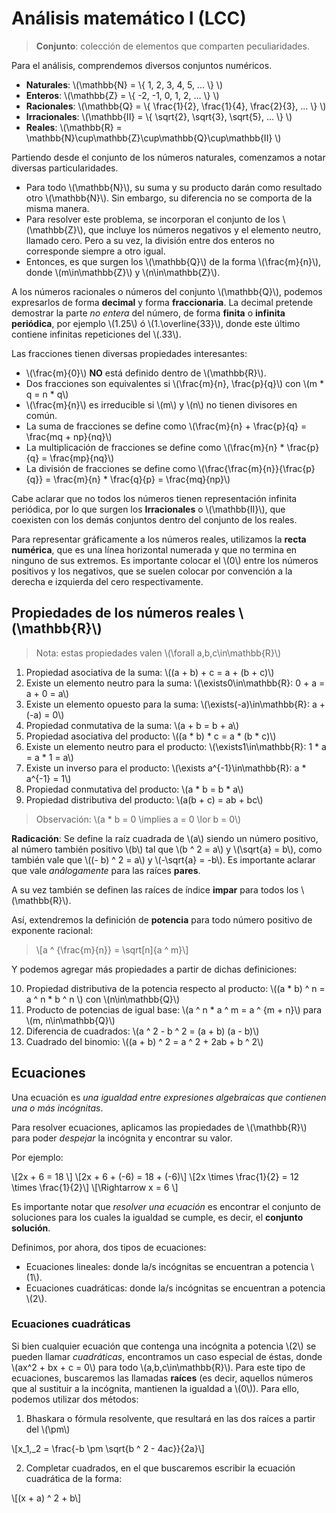 # Análisis matemático I (LCC)

<!-- toc -->

> **Conjunto**: colección de elementos que comparten peculiaridades.

Para el análisis, comprendemos diversos conjuntos numéricos.

- **Naturales**: \\(\mathbb{N} = \\{ 1, 2, 3, 4, 5, ... \\} \\)
- **Enteros**: \\(\mathbb{Z} = \\{ -2, -1, 0, 1, 2, ... \\} \\)
- **Racionales**: \\(\mathbb{Q} = \\{ \frac{1}{2}, \frac{1}{4}, \frac{2}{3}, ... \\} \\)
- **Irracionales**: \\(\mathbb{II} = \\{ \sqrt{2}, \sqrt{3}, \sqrt{5}, ... \\} \\)
- **Reales**: \\(\mathbb{R} = \mathbb{N}\cup\mathbb{Z}\cup\mathbb{Q}\cup\mathbb{II} \\)

Partiendo desde el conjunto de los números naturales, comenzamos a notar diversas particularidades.

- Para todo \\(\mathbb{N}\\), su suma y su producto darán como resultado otro \\(\mathbb{N}\\). Sin embargo, su diferencia no se comporta de la misma manera.
- Para resolver este problema, se incorporan el conjunto de los \\(\mathbb{Z}\\), que incluye los números negativos y el elemento neutro, llamado cero. Pero a su vez, la división entre dos enteros no corresponde siempre a otro igual.
- Entonces, es que surgen los \\(\mathbb{Q}\\) de la forma \\(\frac{m}{n}\\), donde \\(m\in\mathbb{Z}\\) y \\(n\in\mathbb{Z}\\).

A los números racionales o números del conjunto \\(\mathbb{Q}\\), podemos expresarlos de forma **decimal** y forma **fraccionaria**. La decimal pretende demostrar la parte *no entera* del número, de forma **finita** o **infinita periódica**, por ejemplo \\(1.25\\) ó \\(1.\overline{33}\\), donde este último contiene infinitas repeticiones del \\(.33\\).

Las fracciones tienen diversas propiedades interesantes:
- \\(\frac{m}{0}\\) **NO** está definido dentro de \\(\mathbb{R}\\).
- Dos fracciones son equivalentes si \\(\frac{m}{n}, \frac{p}{q}\\) con \\(m * q = n * q\\)
- \\(\frac{m}{n}\\) es irreducible si \\(m\\) y \\(n\\) no tienen divisores en común.
- La suma de fracciones se define como \\(\frac{m}{n} + \frac{p}{q} = \frac{mq + np}{nq}\\)
- La multiplicación de fracciones se define como \\(\frac{m}{n} * \frac{p}{q} = \frac{mp}{nq}\\)
- La división de fracciones se define como \\(\frac{\frac{m}{n}}{\frac{p}{q}} = \frac{m}{n} * \frac{q}{p} = \frac{mq}{np}\\)

Cabe aclarar que no todos los números tienen representación infinita periódica, por lo que surgen los **Irracionales** o \\(\mathbb{II}\\), que coexisten con los demás conjuntos dentro del conjunto de los reales.

Para representar gráficamente a los números reales, utilizamos la **recta numérica**, que es una línea horizontal numerada y que no termina en ninguno de sus extremos. Es importante colocar el \\(0\\) entre los números positivos y los negativos, que se suelen colocar por convención a la derecha e izquierda del cero respectivamente.

## Propiedades de los números reales \\(\mathbb{R}\\)

> Nota: estas propiedades valen \\(\forall a,b,c\in\mathbb{R}\\)

1. Propiedad asociativa de la suma: \\((a + b) + c = a + (b + c)\\)
2. Existe un elemento neutro para la suma: \\(\exists0\in\mathbb{R}: 0 + a = a + 0 = a\\)
3. Existe un elemento opuesto para la suma: \\(\exists(-a)\in\mathbb{R}: a + (-a) = 0\\)
4. Propiedad conmutativa de la suma: \\(a + b = b + a\\)
5. Propiedad asociativa del producto: \\((a * b) * c = a * (b * c)\\)
6. Existe un elemento neutro para el producto: \\(\exists1\in\mathbb{R}: 1 * a = a * 1 = a\\)
7. Existe un inverso para el producto: \\(\exists a^{-1}\in\mathbb{R}: a * a^{-1} = 1\\)
8. Propiedad conmutativa del producto: \\(a * b = b * a\\)
9. Propiedad distributiva del producto: \\(a(b + c) = ab + bc\\)

> Observación: \\(a * b = 0 \implies a = 0 \lor b = 0\\)

**Radicación**: Se define la raíz cuadrada de \\(a\\) siendo un número positivo, al número también positivo \\(b\\) tal que \\(b ^ 2 = a\\) y \\(\sqrt{a} = b\\), como también vale que \\((- b) ^ 2 = a\\) y \\(-\sqrt{a} = -b\\). Es importante aclarar que vale *análogamente* para las raíces **pares**.

A su vez también se definen las raíces de índice **impar** para todos los \\(\mathbb{R}\\).

Así, extendremos la definición de **potencia** para todo número positivo de exponente racional:

> \\[a ^ {\frac{m}{n}} = \sqrt[n]{a ^ m}\\]

Y podemos agregar más propiedades a partir de dichas definiciones:

10. Propiedad distributiva de la potencia respecto al producto: \\((a * b) ^ n = a ^ n * b ^ n \\) con \\(n\in\mathbb{Q}\\)
11. Producto de potencias de igual base: \\(a ^ n * a ^ m = a ^ {m + n}\\) para \\(m, n\in\mathbb{Q}\\)
12. Diferencia de cuadrados: \\(a ^ 2 - b ^ 2 = (a + b) (a - b)\\)
13. Cuadrado del binomio: \\((a + b) ^ 2 = a ^ 2 + 2ab + b ^ 2\\)

## Ecuaciones

Una ecuación es *una igualdad entre expresiones algebraicas que contienen una o más incógnitas*.

Para resolver ecuaciones, aplicamos las propiedades de \\(\mathbb{R}\\) para poder *despejar* la incógnita y encontrar su valor.

Por ejemplo:

\\[2x + 6 = 18 \\]
\\[2x + 6 + (-6) = 18 + (-6)\\]
\\[2x \times \frac{1}{2} = 12 \times \frac{1}{2}\\]
\\[\Rightarrow x = 6 \\]

Es importante notar que *resolver una ecuación* es encontrar el conjunto de soluciones para los cuales la igualdad se cumple, es decir, el **conjunto solución**.

Definimos, por ahora, dos tipos de ecuaciones:
- Ecuaciones lineales: donde la/s incógnitas se encuentran a potencia \\(1\\).
- Ecuaciones cuadráticas: donde la/s incógnitas se encuentran a potencia \\(2\\).

### Ecuaciones cuadráticas

Si bien cualquier ecuación que contenga una incógnita a potencia \\(2\\) se pueden llamar *cuadráticas*, encontramos un caso especial de éstas, donde \\(ax^2 + bx + c = 0\\) para todo \\(a,b,c\in\mathbb{R}\\). Para este tipo de ecuaciones, buscaremos las llamadas **raíces** (es decir, aquellos números que al sustituir a la incógnita, mantienen la igualdad a \\(0\\)). Para ello, podemos utilizar dos métodos:

1. Bhaskara o fórmula resolvente, que resultará en las dos raíces a partir del \\(\pm\\)

\\[x_1,_2 = \frac{-b \pm \sqrt{b ^ 2 - 4ac}}{2a}\\]

2. Completar cuadrados, en el que buscaremos escribir la ecuación cuadrática de la forma:

\\[(x + a) ^ 2 + b\\]